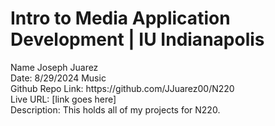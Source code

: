 <h1>Intro to Media Application Development | IU Indianapolis</h1>
Name Joseph Juarez <br>
Date: 8/29/2024 Music <br>
Github Repo Link: https://github.com/JJuarez00/N220 <br>
Live URL: [link goes here] <br>
Description: This holds all of my projects for N220.
